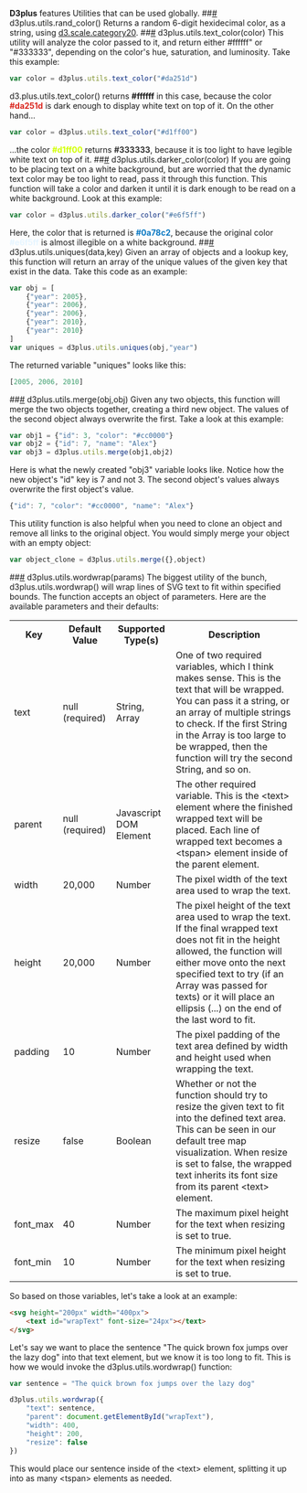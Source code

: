 **D3plus** features Utilities that can be used globally.
##<a name="rand_color" href="#rand_color">#</a> d3plus.utils.rand_color()
Returns a random 6-digit hexidecimal color, as a string, using [d3.scale.category20](https://github.com/mbostock/d3/wiki/Ordinal-Scales#wiki-category20).
##<a name="text_color" href="#text_color">#</a> d3plus.utils.text_color(color)
This utility will analyze the color passed to it, and return either #ffffff" or "#333333", depending on the color's hue, saturation, and luminosity. Take this example:

```js
var color = d3plus.utils.text_color("#da251d")
```

d3.plus.utils.text_color() returns **#ffffff** in this case, because the color <font color='#da251d'>**#da251d**</font> is dark enough to display white text on top of it. On the other hand...

```js
var color = d3plus.utils.text_color("#d1ff00")
```

...the color <font color='#d1ff00'>**#d1ff00**</font> returns <font color='#333333' background-color="#ff0000">**#333333**</font>, because it is too light to have legible white text on top of it.
##<a name="darken_color" href="#darken_color">#</a> d3plus.utils.darker_color(color)
If you are going to be placing text on a white background, but are worried that the dynamic text color may be too light to read, pass it through this function. This function will take a color and darken it until it is dark enough to be read on a white background. Look at this example:

```js
var color = d3plus.utils.darker_color("#e6f5ff")
```

Here, the color that is returned is <font color='#0a78c2'>**#0a78c2**</font>, because the original color <font color='#e6f5ff'>**#e6f5ff**</font> is almost illegible on a white background.
##<a name="uniques" href="#uniques">#</a> d3plus.utils.uniques(data,key)
Given an array of objects and a lookup key, this function will return an array of the unique values of the given key that exist in the data. Take this code as an example:

```js
var obj = [
	{"year": 2005},
	{"year": 2006},
	{"year": 2006},
	{"year": 2010},
	{"year": 2010}
]
var uniques = d3plus.utils.uniques(obj,"year")
```

The returned variable "uniques" looks like this:

```js
[2005, 2006, 2010]
```

##<a name="merge" href="#merge">#</a> d3plus.utils.merge(obj,obj)
Given any two objects, this function will merge the two objects together, creating a third new object. The values of the second object always overwrite the first. Take a look at this example:

```js
var obj1 = {"id": 3, "color": "#cc0000"}
var obj2 = {"id": 7, "name": "Alex"}
var obj3 = d3plus.utils.merge(obj1,obj2)
```

Here is what the newly created "obj3" variable looks like. Notice how the new object's "id" key is 7 and not 3. The second object's values always overwrite the first object's value.

```js
{"id": 7, "color": "#cc0000", "name": "Alex"}
```

This utility function is also helpful when you need to clone an object and remove all links to the original object. You would simply merge your object with an empty object:

```js
var object_clone = d3plus.utils.merge({},object)
```

##<a name="wordwrap" href="#wordwrap">#</a> d3plus.utils.wordwrap(params)
The biggest utility of the bunch, d3plus.utils.wordwrap() will wrap lines of SVG text to fit within specified bounds. The function accepts an object of parameters. Here are the available parameters and their defaults:

<table>
  <tr>
    <th>Key</th><th>Default Value</th><th>Supported Type(s)</th><th>Description</th>
  </tr>
  <tr>
    <td>text</td>
    <td>null (required)</td>
    <td>String, Array</td>
    <td>One of two required variables, which I think makes sense. This is the text that will be wrapped. You can pass it a string, or an array of multiple strings to check. If the first String in the Array is too large to be wrapped, then the function will try the second String, and so on.</td>
  </tr>
  <tr>
    <td>parent</td>
    <td>null (required)</td>
    <td>Javascript DOM Element</td>
    <td>The other required variable. This is the &#60;text&#62; element where the finished wrapped text will be placed. Each line of wrapped text becomes a &#60;tspan&#62; element inside of the parent element.</td>
  </tr>
  <tr>
    <td>width</td>
    <td>20,000</td>
    <td>Number</td>
    <td>The pixel width of the text area used to wrap the text.</td>
  </tr>
  <tr>
    <td>height</td>
    <td>20,000</td>
    <td>Number</td>
    <td>The pixel height of the text area used to wrap the text. If the final wrapped text does not fit in the height allowed, the function will either move onto the next specified text to try (if an Array was passed for texts) or it will place an ellipsis (...) on the end of the last word to fit.</td>
  </tr>
  <tr>
    <td>padding</td>
    <td>10</td>
    <td>Number</td>
    <td>The pixel padding of the text area defined by width and height used when wrapping the text.</td>
  </tr>
  <tr>
    <td>resize</td>
    <td>false</td>
    <td>Boolean</td>
    <td>Whether or not the function should try to resize the given text to fit into the defined text area. This can be seen in our default tree map visualization. When resize is set to false, the wrapped text inherits its font size from its parent &#60;text&#62; element.</td>
  </tr>
  <tr>
    <td>font_max</td>
    <td>40</td>
    <td>Number</td>
    <td>The maximum pixel height for the text when resizing is set to true.</td>
  </tr>
  <tr>
    <td>font_min</td>
    <td>10</td>
    <td>Number</td>
    <td>The minimum pixel height for the text when resizing is set to true.</td>
  </tr>
</table>

So based on those variables, let's take a look at an example:

```html
<svg height="200px" width="400px">
	<text id="wrapText" font-size="24px"></text>
</svg>
```

Let's say we want to place the sentence "The quick brown fox jumps over the lazy dog" into that text element, but we know it is too long to fit. This is how we would invoke the d3plus.utils.wordwrap() function:

```js
var sentence = "The quick brown fox jumps over the lazy dog"

d3plus.utils.wordwrap({
	"text": sentence,
	"parent": document.getElementById("wrapText"),
	"width": 400,
	"height": 200,
	"resize": false
})
```

This would place our sentence inside of the &#60;text&#62; element, splitting it up into as many &#60;tspan&#62; elements as needed.